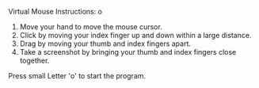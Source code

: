 Virtual Mouse Instructions:
o
1.  Move your hand to move the mouse cursor.
2.  Click by moving your index finger up and down within a large distance.
3.  Drag by moving your thumb and index fingers apart.
4.  Take a screenshot by bringing your thumb and index fingers close together.

Press small Letter 'o' to start the program.
